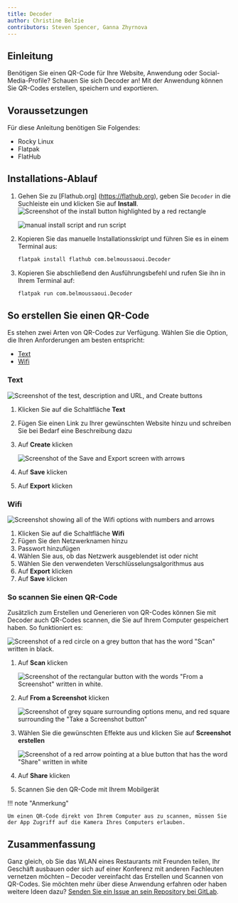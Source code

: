 ```yaml
---
title: Decoder
author: Christine Belzie
contributors: Steven Spencer, Ganna Zhyrnova
---
```


## Einleitung

Benötigen Sie einen QR-Code für Ihre Website, Anwendung oder Social-Media-Profile? Schauen Sie sich Decoder an! Mit der Anwendung können Sie QR-Codes erstellen, speichern und exportieren.

## Voraussetzungen

Für diese Anleitung benötigen Sie Folgendes:

- Rocky Linux
- Flatpak
- FlatHub

## Installations-Ablauf

1. Gehen Sie zu [Flathub.org] (https://flathub.org), geben Sie `Decoder` in die Suchleiste ein und klicken Sie auf **Install**. ![Screenshot of the install button highlighted by a red rectangle](images/01_decoder.png)

   ![manual install script and run script](images/decoder_install.png)

2. Kopieren Sie das manuelle Installationsskript und führen Sie es in einem Terminal aus:

   ```bash
   flatpak install flathub com.belmoussaoui.Decoder
   ```

3. Kopieren Sie abschließend den Ausführungsbefehl und rufen Sie ihn in Ihrem Terminal auf:

   ```bash
   flatpak run com.belmoussaoui.Decoder
   ```

## So erstellen Sie einen QR-Code

Es stehen zwei Arten von QR-Codes zur Verfügung. Wählen Sie die Option, die Ihren Anforderungen am besten entspricht:

- [Text](#text)
- [Wifi](#wifi)

### Text

![Screenshot of the test, description and URL, and Create buttons](images/02_decoder-text.png)

1. Klicken Sie auf die Schaltfläche **Text**

2. Fügen Sie einen Link zu Ihrer gewünschten Website hinzu und schreiben Sie bei Bedarf eine Beschreibung dazu

3. Auf **Create** klicken

   ![Screenshot of the Save and Export screen with arrows](images/03_decoder-text.png)

4. Auf **Save** klicken

5. Auf **Export** klicken

### Wifi

![Screenshot showing all of the Wifi options with numbers and arrows](images/01_decoder-wifi.png)

1. Klicken Sie auf die Schaltfläche **Wifi**
2. Fügen Sie den Netzwerknamen hinzu
3. Passwort hinzufügen
4. Wählen Sie aus, ob das Netzwerk ausgeblendet ist oder nicht
5. Wählen Sie den verwendeten Verschlüsselungsalgorithmus aus
6. Auf **Export** klicken
7. Auf **Save** klicken

### So scannen Sie einen QR-Code

Zusätzlich zum Erstellen und Generieren von QR-Codes können Sie mit Decoder auch QR-Codes scannen, die Sie auf Ihrem Computer gespeichert haben. So funktioniert es:

![Screenshot of a red circle on a grey button that has the word "Scan" written in black.](images/01_decoder-scan.png)

1. Auf **Scan** klicken

   ![Screenshot of the rectangular button with the words "From a Screenshot" written in white.](images/02_decoder-scan.png)

2. Auf  **From a Screenshot** klicken

   ![Screenshot of grey square surrounding options menu, and red square surrounding the "Take a Screenshot button"](images/03_decoder-scan.png)

3. Wählen Sie die gewünschten Effekte aus und klicken Sie auf **Screenshot erstellen**

   ![Screenshot of a red arrow pointing at a blue button that has the word "Share" written in white](images/04_decoder-scan.png)

4. Auf **Share** klicken

5. Scannen Sie den QR-Code mit Ihrem Mobilgerät

!!! note "Anmerkung"

```
Um einen QR-Code direkt von Ihrem Computer aus zu scannen, müssen Sie der App Zugriff auf die Kamera Ihres Computers erlauben.
```

## Zusammenfassung

Ganz gleich, ob Sie das WLAN eines Restaurants mit Freunden teilen, Ihr Geschäft ausbauen oder sich auf einer Konferenz mit anderen Fachleuten vernetzen möchten – Decoder vereinfacht das Erstellen und Scannen von QR-Codes. Sie möchten mehr über diese Anwendung erfahren oder haben weitere Ideen dazu? [Senden Sie ein Issue an sein Repository bei GitLab](https://gitlab.gnome.org/World/decoder/-/issues).
